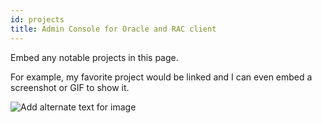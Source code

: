 ```yaml
---
id: projects
title: Admin Console for Oracle and RAC client
---
```


Embed any notable projects in this page.

For example, my favorite project would be linked and I can even embed
a screenshot or GIF to show it.



![Add alternate text for image](./assets/Award_2019-02-01.png)
